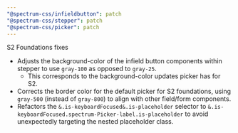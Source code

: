 ```yaml
---
"@spectrum-css/infieldbutton": patch
"@spectrum-css/stepper": patch
"@spectrum-css/picker": patch
---
```


S2 Foundations fixes

- Adjusts the background-color of the infield button components within stepper to use `gray-100` as opposed to `gray-25`.
  - This corresponds to the background-color updates picker has for S2.
- Corrects the border color for the default picker for S2 foundations, using `gray-500` (instead of `gray-800`) to align with other field/form components.
- Refactors the `&.is-keyboardFocused&.is-placeholder` selector to `&.is-keyboardFocused.spectrum-Picker-label.is-placeholder` to avoid unexpectedly targeting the nested placeholder class.

